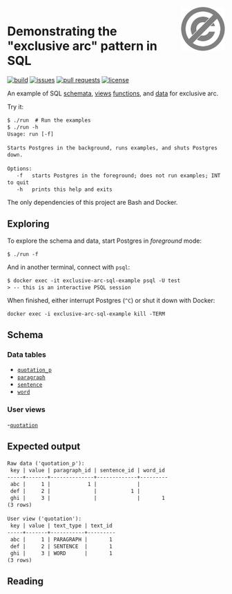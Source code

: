 <a href="./LICENSE.md">
<img src="./images/public-domain.svg" alt="Public Domain"
align="right" width="20%" height="auto"/>
</a>

# Demonstrating the "exclusive arc" pattern in SQL

[![build](https://github.com/binkley/exclusive-arc-sql-example/workflows/build/badge.svg)](https://github.com/binkley/exclusive-arc-sql-example/actions)
[![issues](https://img.shields.io/github/issues/binkley/exclusive-arc-sql-example.svg)](https://github.com/binkley/exclusive-arc-sql-example/issues/)
[![pull requests](https://img.shields.io/github/issues-pr/binkley/exclusive-arc-sql-example.svg)](https://github.com/binkley/exclusive-arc-sql-example/pulls)
[![license](https://img.shields.io/badge/license-Public%20Domain-blue.svg)](http://unlicense.org/)

An example of SQL [schemata](./docker-entrypoint-initdb.d/00-schemata.sql),
[views](./docker-entrypoint-initdb.d/01-views.sql)
[functions](./docker-entrypoint-initdb.d/02-funcs.sql), and
[data](./docker-entrypoint-initdb.d/03-data.sql) for exclusive arc.

Try it:

```
$ ./run  # Run the examples
$ ./run -h
Usage: run [-f]

Starts Postgres in the background, runs examples, and shuts Postgres down.

Options:
   -f   starts Postgres in the foreground; does not run examples; INT to quit
   -h   prints this help and exits
```

The only dependencies of this project are Bash and Docker.

## Exploring

To explore the schema and data, start Postgres in _foreground_ mode:
```
$ ./run -f
```
And in another terminal, connect with `psql`:
```
$ docker exec -it exclusive-arc-sql-example psql -U test
> -- this is an interactive PSQL session
```
When finished, either interrupt Postgres (`^C`) or shut it down with Docker:
```
docker exec -i exclusive-arc-sql-example kill -TERM 
```

## Schema

### Data tables

- [`quotation_p`](./docker-entrypoint-initdb.d/00-schemata.sql)
- [`paragraph`](./docker-entrypoint-initdb.d/00-schemata.sql)
- [`sentence`](./docker-entrypoint-initdb.d/00-schemata.sql)
- [`word`](./docker-entrypoint-initdb.d/00-schemata.sql)

### User views

-[`quotation`](./docker-entrypoint-initdb.d/01-views.sql)

## Expected output

```
Raw data ('quotation_p'):
 key | value | paragraph_id | sentence_id | word_id 
-----+-------+--------------+-------------+---------
 abc |     1 |            1 |             |        
 def |     2 |              |           1 |        
 ghi |     3 |              |             |       1
(3 rows)

User view ('quotation'):
 key | value | text_type | text_id 
-----+-------+-----------+---------
 abc |     1 | PARAGRAPH |       1
 def |     2 | SENTENCE  |       1
 ghi |     3 | WORD      |       1
(3 rows)
```

## Reading
